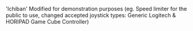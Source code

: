 ﻿'Ichiban' Modified for demonstration purposes (eg. Speed limiter for the public to use, changed accepted joystick types: Generic Logitech & HORIPAD Game Cube Controller)
